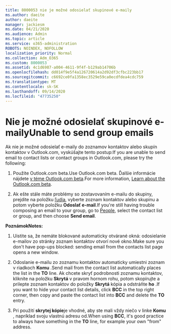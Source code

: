 ```yaml
---
title: 8000053 nie je možné odosielať skupinové e-maily
ms.author: daeite
author: daeite
manager: jackiesm
ms.date: 04/21/2020
ms.audience: Admin
ms.topic: article
ms.service: o365-administration
ROBOTS: NOINDEX, NOFOLLOW
localization_priority: Normal
ms.collection: Adm_O365
ms.custom: 8000053
ms.assetid: 4c1d6987-a004-4611-9f4f-b129ab14706b
ms.openlocfilehash: dd014f9e5f4a126720614a2d92df3cfbc223bb17
ms.sourcegitcommit: c6692ce0fa1358ec3529e59ca0ecdfdea4cdc759
ms.translationtype: MT
ms.contentlocale: sk-SK
ms.lasthandoff: 09/14/2020
ms.locfileid: "47735250"
---
```

# <a name="unable-to-send-group-emails"></a><span data-ttu-id="eeb64-102">Nie je možné odosielať skupinové e-maily</span><span class="sxs-lookup"><span data-stu-id="eeb64-102">Unable to send group emails</span></span>

<span data-ttu-id="eeb64-103">Ak nie je možné odosielať e-maily do zoznamov kontaktov alebo skupín kontaktov v Outlook.com, vyskúšajte tento postup:</span><span class="sxs-lookup"><span data-stu-id="eeb64-103">If you are unable to send email to contact lists or contact groups in Outlook.com, please try the following:</span></span>
  
1. <span data-ttu-id="eeb64-104">Použite Outlook.com beta.</span><span class="sxs-lookup"><span data-stu-id="eeb64-104">Use Outlook.com beta.</span></span> <span data-ttu-id="eeb64-105">Ďalšie informácie nájdete [v téme Outlook.com beta](https://support.office.com/article/e2261c7f-d413-4084-8f22-21282f42d8cf).</span><span class="sxs-lookup"><span data-stu-id="eeb64-105">For more information, [Learn about the Outlook.com beta](https://support.office.com/article/e2261c7f-d413-4084-8f22-21282f42d8cf).</span></span>
    
2. <span data-ttu-id="eeb64-106">Ak ešte stále máte problémy so zostavovaním e-mailu do skupiny, prejdite na položku [ľudia](https://outlook.live.com/people/), vyberte zoznam kontaktov alebo skupinu a potom vyberte položku **Odoslať e-mail**.</span><span class="sxs-lookup"><span data-stu-id="eeb64-106">If you're still having trouble composing an email to your group, go to [People](https://outlook.live.com/people/), select the contact list or group, and then choose **Send email**.</span></span>
    
 <span data-ttu-id="eeb64-107">**Poznámok**</span><span class="sxs-lookup"><span data-stu-id="eeb64-107">**Notes:**</span></span>
  
1. <span data-ttu-id="eeb64-108">Uistite sa, že nemáte blokované automaticky otvárané okná: odosielanie e-mailov zo stránky zoznam kontaktov otvorí nové okno.</span><span class="sxs-lookup"><span data-stu-id="eeb64-108">Make sure you don't have pop-ups blocked: sending email from the contacts list page opens a new window.</span></span>
    
2. <span data-ttu-id="eeb64-109">Odoslanie e-mailu zo zoznamu kontaktov automaticky umiestni zoznam v riadkoch **Komu** .</span><span class="sxs-lookup"><span data-stu-id="eeb64-109">Send mail from the contact list automatically places the list in the **TO** line.</span></span> <span data-ttu-id="eeb64-110">Ak chcete skryť podrobnosti zoznamu kontaktov, kliknite na položku **Skrytá** v pravom hornom rohu, potom skopírujte a prilepte zoznam kontaktov do položky **Skrytá** kópia a odstráňte **ho** .</span><span class="sxs-lookup"><span data-stu-id="eeb64-110">If you want to hide your contact list details, click **BCC** in the top right corner, then copy and paste the contact list into **BCC** and delete the **TO** entry.</span></span> 
    
3. <span data-ttu-id="eeb64-111">Pri použití **skrytej kópie**je vhodné, aby ste mali vždy niečo v linke **Komu** , napríklad svoju vlastnú adresu od.</span><span class="sxs-lookup"><span data-stu-id="eeb64-111">When using **BCC**, it's good practice to always have something in the **TO** line, for example your own "from" address.</span></span> 
    

